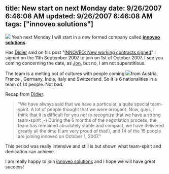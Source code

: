 title: New start on next Monday
date: 9/26/2007 6:46:08 AM
updated: 9/26/2007 6:46:08 AM
tags: ["innoveo solutions"]
---
![](http://www.techheadbrothers.com/images/blog/innoveologo.jpg) Yeah next Monday I will start in a new formed company called **[innoveo solutions](http://www.innoveo.com/).**

Has [Didier](http://www.didierbeck.com/) said on his post "[INNOVEO: New working contracts signed](http://www.didierbeck.com/2007/09/innoveo-new-working-contracts-signed.php)" I signed on the 11th September 2007 to join on 1st of October 2007. I see you coming concerning the date, as [Jon](http://weblogs.asp.net/jgalloway/default.aspx), but no, I am not superstitious.

The team is a melting pot of cultures with people coming ![](http://www.techheadbrothers.com/images/blog/innoveoteam.jpg)from Austria, France , Germany, India, Italy and Switzerland. So it is 6 nationalities in a team of 14 people. Not bad.

Recap from [Didier](http://www.didierbeck.com/):

> "We have always said that we have a particular, a quite special team-spirit. A lot of people thought that we were arrogant. Now, guys, I think that it is difficult for you *not to recognize* that we have a strong team-spirit ;-) During the 6 months of the negotiation process, the team has remained absolutely stable and compact, we have delivered greatly all the time (I am very proud of that!), and 14 of the 15 people are joining innoveo on October 1, 2007."

This period was really intensive and still is but shown what team-spirit and dedication can achieve. 

I am really happy to join [innoveo solutions](http://www.innoveo.com/) and I hope we will have great success!
